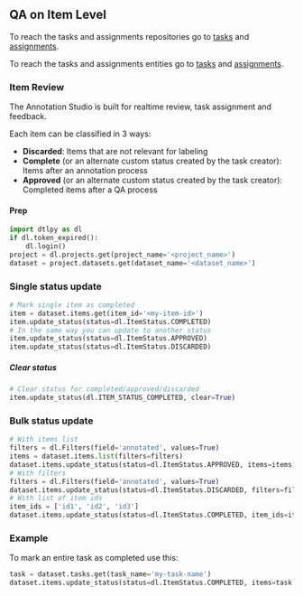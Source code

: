 ## QA on Item Level  
To reach the tasks and assignments repositories go to <a href="https://sdk-docs.dataloop.ai/en/latest/repositories.html#module-dtlpy.repositories.tasks" target="_blank">tasks</a> and <a href="https://sdk-docs.dataloop.ai/en/latest/repositories.html#module-dtlpy.repositories.assignments" target="_blank">assignments</a>.  
  
  
To reach the tasks and assignments entities go to <a href="https://sdk-docs.dataloop.ai/en/latest/entities.html#module-dtlpy.entities.task" target="_blank">tasks</a> and <a href="https://sdk-docs.dataloop.ai/en/latest/entities.html#module-dtlpy.entities.assignment" target="_blank">assignments</a>.  
### Item Review  
The Annotation Studio is built for realtime review, task assignment and feedback.  
  
Each item can be classified in 3 ways:  
* **Discarded**: Items that are not relevant for labeling  
* **Complete** (or an alternate custom status created by the task creator): Items after an annotation process  
* **Approved** (or an alternate custom status created by the task creator): Completed items after a QA process  
#### Prep  

```python
import dtlpy as dl
if dl.token_expired():
    dl.login()
project = dl.projects.get(project_name='<project_name>')
dataset = project.datasets.get(dataset_name='<dataset_name>')
```
### Single status update  

```python
# Mark single item as completed
item = dataset.items.get(item_id='<my-item-id>')
item.update_status(status=dl.ItemStatus.COMPLETED)
# In the same way you can update to another status
item.update_status(status=dl.ItemStatus.APPROVED)
item.update_status(status=dl.ItemStatus.DISCARDED)
```
##### Clear status  

```python
# Clear status for completed/approved/discarded
item.update_status(dl.ITEM_STATUS_COMPLETED, clear=True)
```
### Bulk status update  

```python
# With items list
filters = dl.Filters(field='annotated', values=True)
items = dataset.items.list(filters=filters)
dataset.items.update_status(status=dl.ItemStatus.APPROVED, items=items)
# With filters
filters = dl.Filters(field='annotated', values=True)
dataset.items.update_status(status=dl.ItemStatus.DISCARDED, filters=filters)
# With list of item ids
item_ids = ['id1', 'id2', 'id3']
dataset.items.update_status(status=dl.ItemStatus.COMPLETED, item_ids=item_ids)
```
### Example  
To mark an entire task as completed use this:  

```python
task = dataset.tasks.get(task_name='my-task-name')
dataset.items.update_status(status=dl.ItemStatus.COMPLETED, items=task.get_items())
```
